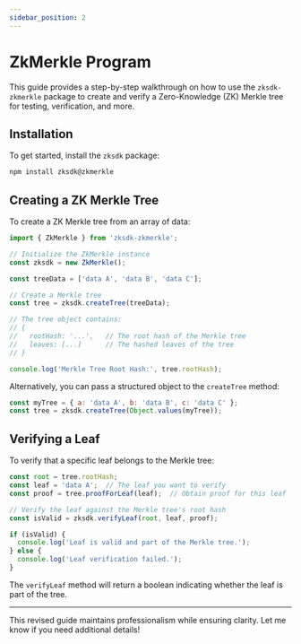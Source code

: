 ```yaml
---
sidebar_position: 2
---
```


# ZkMerkle Program

This guide provides a step-by-step walkthrough on how to use the `zksdk-zkmerkle` package to create and verify a Zero-Knowledge (ZK) Merkle tree for testing, verification, and more.

## Installation

To get started, install the `zksdk` package:

```bash
npm install zksdk@zkmerkle
```

## Creating a ZK Merkle Tree

To create a ZK Merkle tree from an array of data:

```javascript
import { ZkMerkle } from 'zksdk-zkmerkle';

// Initialize the ZkMerkle instance
const zksdk = new ZkMerkle();

const treeData = ['data A', 'data B', 'data C'];

// Create a Merkle tree
const tree = zksdk.createTree(treeData);

// The tree object contains:
// {
//   rootHash: '...',   // The root hash of the Merkle tree
//   leaves: [...]      // The hashed leaves of the tree
// }

console.log('Merkle Tree Root Hash:', tree.rootHash);
```

Alternatively, you can pass a structured object to the `createTree` method:

```javascript
const myTree = { a: 'data A', b: 'data B', c: 'data C' };
const tree = zksdk.createTree(Object.values(myTree));
```

## Verifying a Leaf

To verify that a specific leaf belongs to the Merkle tree:

```javascript
const root = tree.rootHash;
const leaf = 'data A';  // The leaf you want to verify
const proof = tree.proofForLeaf(leaf);  // Obtain proof for this leaf

// Verify the leaf against the Merkle tree's root hash
const isValid = zksdk.verifyLeaf(root, leaf, proof);

if (isValid) {
  console.log('Leaf is valid and part of the Merkle tree.');
} else {
  console.log('Leaf verification failed.');
}
```

The `verifyLeaf` method will return a boolean indicating whether the leaf is part of the tree.

---

This revised guide maintains professionalism while ensuring clarity. Let me know if you need additional details!